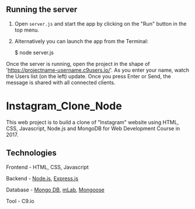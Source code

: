 
## Running the server

1) Open `server.js` and start the app by clicking on the "Run" button in the top menu.

2) Alternatively you can launch the app from the Terminal:

    $ node server.js

Once the server is running, open the project in the shape of 'https://projectname-username.c9users.io/'. As you enter your name, watch the Users list (on the left) update. Once you press Enter or Send, the message is shared with all connected clients.

# Instagram_Clone_Node
This web project is to build a clone of "Instagram" website using HTML, CSS, Javascript, Node.js and MongoDB for Web Development Course in 2017.

## Technologies
Frontend - HTML, CSS, Javascript

Backend - [Node.js](https://nodejs.org/en/), [Express.js](https://expressjs.com/)

Database - [Mongo DB](https://www.mongodb.com/), [mLab](https://mlab.com/), [Mongoose](https://mongoosejs.com/)

Tool - C9.io

